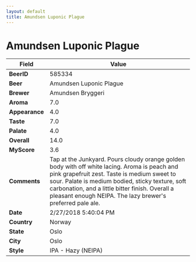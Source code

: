 ```yaml
---
layout: default
title: Amundsen Luponic Plague
---
```


# Amundsen Luponic Plague

| Field         | Value     |
|---------------|-----------|
| **BeerID** | 585334 |
| **Beer** | Amundsen Luponic Plague |
| **Brewer** | Amundsen Bryggeri |
| **Aroma** | 7.0 |
| **Appearance** | 4.0 |
| **Taste** | 7.0 |
| **Palate** | 4.0 |
| **Overall** | 14.0 |
| **MyScore** | 3.6 |
| **Comments** | Tap at the Junkyard. Pours cloudy orange golden body with off white lacing. Aroma is peach and pink grapefruit zest. Taste is medium sweet to sour. Palate is medium bodied, sticky texture, soft carbonation, and a little bitter finish. Overall a pleasant enough NEIPA. The lazy brewer&#39;s preferred pale ale. |
| **Date** | 2/27/2018 5:40:04 PM |
| **Country** | Norway |
| **State** | Oslo |
| **City** | Oslo |
| **Style** | IPA - Hazy (NEIPA) |
